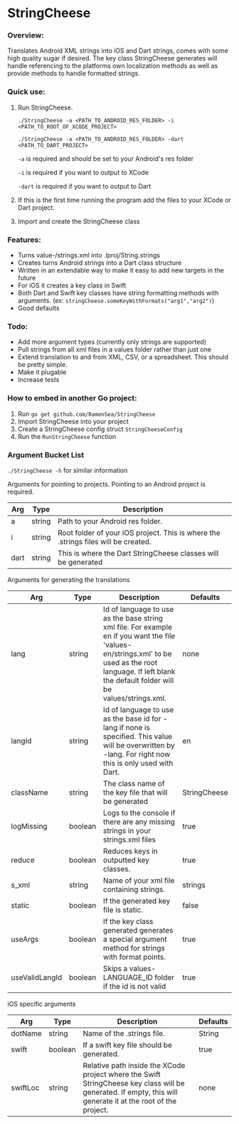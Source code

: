 # StringCheese
### Overview:
Translates Android XML strings into iOS and Dart strings, comes with some high quality sugar if desired.
The key class StringCheese generates will handle referencing to the platforms own localization methods as 
well as provide methods to handle formatted strings.

### Quick use:

1. Run StringCheese.

    `./StringCheese -a <PATH_TO_ANDROID_RES_FOLDER> -i <PATH_TO_ROOT_OF_XCODE_PROJECT>`

    `./StringCheese -a <PATH_TO_ANDROID_RES_FOLDER> -dart <PATH_TO_DART_PROJECT>`

    `-a` is required and should be set to your Android's res folder

    `-i` is required if you want to output to XCode

    `-dart` is required if you want to output to Dart

2. If this is the first time running the program add the files to your XCode or Dart project.
3. Import and create the StringCheese class

### Features:

* Turns value-<language id>/strings.xml into <language id>.lproj/String.strings
* Creates turns Android strings into a Dart class structure
* Written in an extendable way to make it easy to add new targets in the future
* For iOS it creates a key class in Swift
* Both Dart and Swift key classes have string formatting methods with arguments. (ex: `stringCheese.someKeyWithFormats("arg1","arg2")`)
* Good defaults

### Todo:

* Add more argument types (currently only strings are supported)
* Pull strings from all xml files in a values folder rather than just one
* Extend translation to and from XML, CSV, or a spreadsheet. This should be pretty simple.
* Make it plugable 
* Increase tests

### How to embed in another Go project:

1. Run `go get github.com/RamenSea/StringCheese`
2. Import StringCheese into your project
3. Create a StringCheese config struct `StringCheeseConfig`
4. Run the `RunStringCheese` function

### Argument Bucket List

`./StringCheese -h` for similar information

Arguments for pointing to projects. Pointing to an Android project is required.

| Arg | Type    | Description  |
| -------------- | ---------- | ------------ |
| a   | string | Path to your Android res folder.  |
| i   | string | Root folder of your iOS project. This is where the .strings files will be created.  |
| dart | string | This is where the Dart StringCheese classes will be generated  | 

Arguments for generating the translations

| Arg | Type    | Description  | Defaults |
| -------------- | ---------- | ------------ | ----------- |
| lang | string | Id of language to use as the base string xml file. For example en if you want the file 'values-en/strings.xml' to be used as the root language. If left blank the default folder will be values/strings.xml.  | none |
| langId | string| Id of language to use as the base id for -lang if none is specified. This value will be overwritten by -lang. For right now this is only used with Dart.  | en |
| className | string | The class name of the key file that will be generated  | StringCheese |
| logMissing | boolean | Logs to the console if there are any missing strings in your strings.xml files  | true |
| reduce | boolean | Reduces keys in outputted key classes. | true |
| s_xml | string | Name of your xml file containing strings. | strings |
| static | boolean | If the generated key file is static. | false |
| useArgs | boolean | If the key class generated generates a special argument method for strings with format points. | true |
| useValidLangId | boolean | Skips a values-LANGUAGE_ID folder if the id is not valid | true |

iOS specific arguments

| Arg | Type    | Description  | Defaults |
| -------------- | ---------- | ------------ | ----------- |
| dotName   | string | Name of the .strings file.  | String |
| swift   | boolean | If a swift key file should be generated.  | true |
| swiftLoc | string | Relative path inside the XCode project where the Swift StringCheese key class will be generated. If empty, this will generate it at the root of the project. | none |
